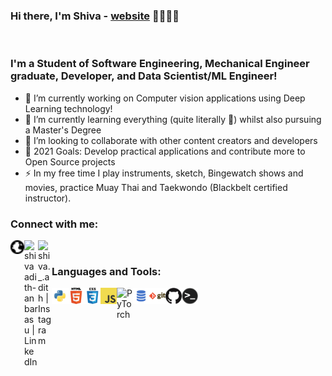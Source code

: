 ### Hi there, I'm Shiva - [website] 👋🏾🤝🏾

<br />

### I'm a Student of Software Engineering, Mechanical Engineer graduate, Developer, and Data Scientist/ML Engineer!

<!-- - 🔭 I’m currently working on a [Flask Blogsite][website]! -->
- 🔭 I’m currently working on Computer vision applications using Deep Learning technology!
- 🌱 I’m currently learning everything (quite literally 🤣) whilst also pursuing a Master's Degree
- 👯 I’m looking to collaborate with other content creators and developers
- 🥅 2021 Goals: Develop practical applications and contribute more to Open Source projects
- ⚡ In my free time I play instruments, sketch, Bingewatch shows and movies, practice Muay Thai and Taekwondo (Blackbelt certified instructor).


### Connect with me:

[<img align="left" alt="https://shiva-adith.github.io/my_portfolio/" width="22px" src="https://raw.githubusercontent.com/iconic/open-iconic/master/svg/globe.svg" />][website]
[<img align="left" alt="shivaadith-anbarasu | LinkedIn" width="22px" src="https://cdn.jsdelivr.net/npm/simple-icons@v3/icons/linkedin.svg" />][linkedin]
[<img align="left" alt="shiva._.adith | Instagram" width="22px" src="https://cdn.jsdelivr.net/npm/simple-icons@v3/icons/instagram.svg" />][instagram]

<br />

### Languages and Tools:

<img align="left" alt="Python" width="26px" src="https://raw.githubusercontent.com/github/explore/80688e429a7d4ef2fca1e82350fe8e3517d3494d/topics/python/python.png">
<img align="left" alt="HTML5" width="26px" src="https://raw.githubusercontent.com/github/explore/80688e429a7d4ef2fca1e82350fe8e3517d3494d/topics/html/html.png" />
<img align="left" alt="CSS3" width="26px" src="https://raw.githubusercontent.com/github/explore/80688e429a7d4ef2fca1e82350fe8e3517d3494d/topics/css/css.png" />
<img align="left" alt="JavaScript" width="26px" src="https://raw.githubusercontent.com/github/explore/80688e429a7d4ef2fca1e82350fe8e3517d3494d/topics/javascript/javascript.png" />
<img align="left" alt="PyTorch" width="26px" src="https://avatars0.githubusercontent.com/u/21003710?s=200&v=4" />
<img align="left" alt="SQL" width="26px" src="https://raw.githubusercontent.com/github/explore/80688e429a7d4ef2fca1e82350fe8e3517d3494d/topics/sql/sql.png" />
<img align="left" alt="Git" width="26px" src="https://raw.githubusercontent.com/github/explore/80688e429a7d4ef2fca1e82350fe8e3517d3494d/topics/git/git.png" />
<img align="left" alt="GitHub" width="26px" src="https://raw.githubusercontent.com/github/explore/78df643247d429f6cc873026c0622819ad797942/topics/github/github.png" />
<img align="left" alt="Terminal" width="26px" src="https://raw.githubusercontent.com/github/explore/80688e429a7d4ef2fca1e82350fe8e3517d3494d/topics/terminal/terminal.png" />


[website]: https://shiva-adith.github.io/my_portfolio/
[instagram]: https://instagram.com/shiva._.adith
[linkedin]: https://www.linkedin.com/in/shivaadith-anbarasu/


<!--
**shiva-adith/shiva-adith** is a ✨ _special_ ✨ repository because its `README.md` (this file) appears on your GitHub profile.

Here are some ideas to get you started:

- 🔭 I’m currently working on ...
- 🌱 I’m currently learning ...
- 👯 I’m looking to collaborate on ...
- 🤔 I’m looking for help with ...
- 💬 Ask me about ...
- 📫 How to reach me: ...
- 😄 Pronouns: ...
- ⚡ Fun fact: ...
-->

